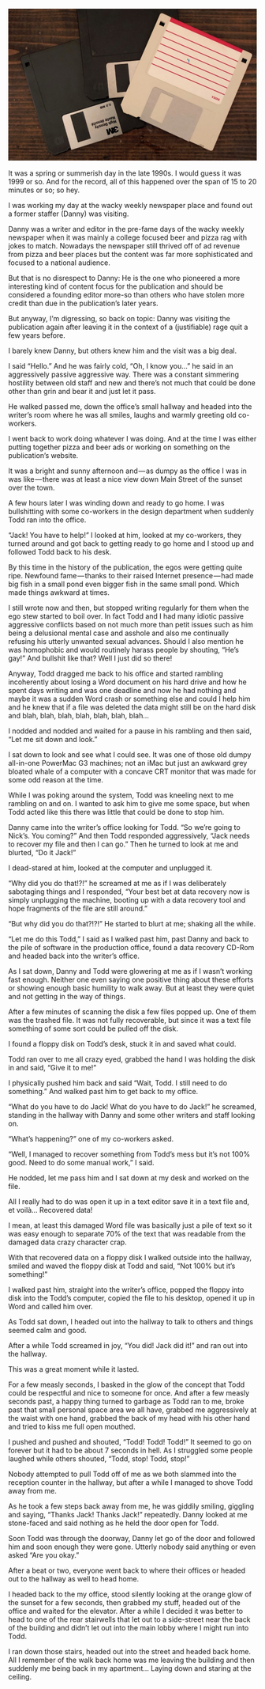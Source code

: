 <!-----
title: Post-Traumatic Data Recovery Stress
description: About a Co-worker Who Abused Me After I Helped Him Out
date: '2019-03-03T02:15:19.994Z'
slug: a06bb0d007d6
----->

![](../img/Post-Traumatic-Data-Recovery-Stress.jpg)
<!--Some vintage 3.5" floppy disks similar to the kind mentioned in this piece. (Photo by Jack Szwergold; Taken March 2, 2019)-->

It was a spring or summerish day in the late 1990s. I would guess it was 1999 or so. And for the record, all of this happened over the span of 15 to 20 minutes or so; so hey.

I was working my day at the wacky weekly newspaper place and found out a former staffer (Danny) was visiting.

Danny was a writer and editor in the pre-fame days of the wacky weekly newspaper when it was mainly a college focused beer and pizza rag with jokes to match. Nowadays the newspaper still thrived off of ad revenue from pizza and beer places but the content was far more sophisticated and focused to a national audience.

But that is no disrespect to Danny: He is the one who pioneered a more interesting kind of content focus for the publication and should be considered a founding editor more-so than others who have stolen more credit than due in the publication’s later years.

But anyway, I’m digressing, so back on topic: Danny was visiting the publication again after leaving it in the context of a (justifiable) rage quit a few years before.

I barely knew Danny, but others knew him and the visit was a big deal.

I said “Hello.” And he was fairly cold, “Oh, I know you…” he said in an aggressively passive aggressive way. There was a constant simmering hostility between old staff and new and there’s not much that could be done other than grin and bear it and just let it pass.

He walked passed me, down the office’s small hallway and headed into the writer’s room where he was all smiles, laughs and warmly greeting old co-workers.

I went back to work doing whatever I was doing. And at the time I was either putting together pizza and beer ads or working on something on the publication’s website.

It was a bright and sunny afternoon and — as dumpy as the office I was in was like — there was at least a nice view down Main Street of the sunset over the town.

A few hours later I was winding down and ready to go home. I was bullshitting with some co-workers in the design department when suddenly Todd ran into the office.

“Jack! You have to help!” I looked at him, looked at my co-workers, they turned around and got back to getting ready to go home and I stood up and followed Todd back to his desk.

By this time in the history of the publication, the egos were getting quite ripe. Newfound fame — thanks to their raised Internet presence — had made big fish in a small pond even bigger fish in the same small pond. Which made things awkward at times.

I still wrote now and then, but stopped writing regularly for them when the ego stew started to boil over. In fact Todd and I had many idiotic passive aggressive conflicts based on not much more than petit issues such as him being a delusional mental case and asshole and also me continually refusing his utterly unwanted sexual advances. Should I also mention he was homophobic and would routinely harass people by shouting, “He’s gay!” And bullshit like that? Well I just did so there!

Anyway, Todd dragged me back to his office and started rambling incoherently about losing a Word document on his hard drive and how he spent days writing and was one deadline and now he had nothing and maybe it was a sudden Word crash or something else and could I help him and he knew that if a file was deleted the data might still be on the hard disk and blah, blah, blah, blah, blah, blah, blah…

I nodded and nodded and waited for a pause in his rambling and then said, “Let me sit down and look.”

I sat down to look and see what I could see. It was one of those old dumpy all-in-one PowerMac G3 machines; not an iMac but just an awkward grey bloated whale of a computer with a concave CRT monitor that was made for some odd reason at the time.

While I was poking around the system, Todd was kneeling next to me rambling on and on. I wanted to ask him to give me some space, but when Todd acted like this there was little that could be done to stop him.

Danny came into the writer’s office looking for Todd. “So we’re going to Nick’s. You coming?” And then Todd responded aggressively, “Jack needs to recover my file and then I can go.” Then he turned to look at me and blurted, “Do it Jack!”

I dead-stared at him, looked at the computer and unplugged it.

“Why did you do that!?!” he screamed at me as if I was deliberately sabotaging things and I responded, “Your best bet at data recovery now is simply unplugging the machine, booting up with a data recovery tool and hope fragments of the file are still around.”

“But why did you do that?!?!” He started to blurt at me; shaking all the while.

“Let me do this Todd,” I said as I walked past him, past Danny and back to the pile of software in the production office, found a data recovery CD-Rom and headed back into the writer’s office.

As I sat down, Danny and Todd were glowering at me as if I wasn’t working fast enough. Neither one even saying one positive thing about these efforts or showing enough basic humility to walk away. But at least they were quiet and not getting in the way of things.

After a few minutes of scanning the disk a few files popped up. One of them was the trashed file. It was not fully recoverable, but since it was a text file something of some sort could be pulled off the disk.

I found a floppy disk on Todd’s desk, stuck it in and saved what could.

Todd ran over to me all crazy eyed, grabbed the hand I was holding the disk in and said, “Give it to me!”

I physically pushed him back and said “Wait, Todd. I still need to do something.” And walked past him to get back to my office.

“What do you have to do Jack! What do you have to do Jack!” he screamed, standing in the hallway with Danny and some other writers and staff looking on.

“What’s happening?” one of my co-workers asked.

“Well, I managed to recover something from Todd’s mess but it’s not 100% good. Need to do some manual work,” I said.

He nodded, let me pass him and I sat down at my desk and worked on the file.

All I really had to do was open it up in a text editor save it in a text file and, et voilà… Recovered data!

I mean, at least this damaged Word file was basically just a pile of text so it was easy enough to separate 70% of the text that was readable from the damaged data crazy character crap.

With that recovered data on a floppy disk I walked outside into the hallway, smiled and waved the floppy disk at Todd and said, “Not 100% but it’s something!”

I walked past him, straight into the writer’s office, popped the floppy into disk into the Todd’s computer, copied the file to his desktop, opened it up in Word and called him over.

As Todd sat down, I headed out into the hallway to talk to others and things seemed calm and good.

After a while Todd screamed in joy, “You did! Jack did it!” and ran out into the hallway.

This was a great moment while it lasted.

For a few measly seconds, I basked in the glow of the concept that Todd could be respectful and nice to someone for once. And after a few measly seconds past, a happy thing turned to garbage as Todd ran to me, broke past that small personal space area we all have, grabbed me aggressively at the waist with one hand, grabbed the back of my head with his other hand and tried to kiss me full open mouthed.

I pushed and pushed and shouted, “Todd! Todd! Todd!” It seemed to go on forever but it had to be about 7 seconds in hell. As I struggled some people laughed while others shouted, “Todd, stop! Todd, stop!”

Nobody attempted to pull Todd off of me as we both slammed into the reception counter in the hallway, but after a while I managed to shove Todd away from me.

As he took a few steps back away from me, he was giddily smiling, giggling and saying, “Thanks Jack! Thanks Jack!” repeatedly. Danny looked at me stone-faced and said nothing as he held the door open for Todd.

Soon Todd was through the doorway, Danny let go of the door and followed him and soon enough they were gone. Utterly nobody said anything or even asked “Are you okay.”

After a beat or two, everyone went back to where their offices or headed out to the hallway as well to head home.

I headed back to the my office, stood silently looking at the orange glow of the sunset for a few seconds, then grabbed my stuff, headed out of the office and waited for the elevator. After a while I decided it was better to head to one of the rear stairwells that let out to a side-street near the back of the building and didn’t let out into the main lobby where I might run into Todd.

I ran down those stairs, headed out into the street and headed back home. All I remember of the walk back home was me leaving the building and then suddenly me being back in my apartment… Laying down and staring at the ceiling.
